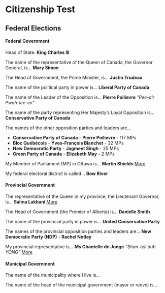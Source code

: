 # Citizenship Test

## Federal Elections

#### Federal Government

Head of State: **King Charles III**

The name of the representative of the Queen of Canada, the Governor General, is… **Mary Simon**

The Head of Government, the Prime Minister, is… **Justin Trudeau**

The name of the political party in power is… **Liberal Party of Canada**

The name of the Leader of the Opposition is… **Pierre Poilievre** _"Pee-air Pwah-lee-ev"_

The name of the party representing Her Majesty’s Loyal Opposition is… **Conservative Party of Canada**

The names of the other opposition parties and leaders are…
- **Conservative Party of Canada** - **Pierre Poilievre** - 117 MPs
- **Bloc Québécois** - **Yves-François Blanchet**	- 32 MPs
- **New Democratic Party** - **Jagmeet Singh** - 25 MPs
- **Green Party of Canada** -	**Elizabeth May**	- 2 MPs

My Member of Parliament (MP) in Ottawa is… **Martin Shields** [More](https://www.ourcommons.ca/members/en/constituencies/bow-river(866))

My federal electoral district is called… **Bow River**


#### Provincial Government

The representative of the Queen in my province, the Lieutenant Governor, is… **Salma Lakhani** [More](https://en.wikipedia.org/wiki/Salma_Lakhani)

The Head of Government (the Premier of Alberta) is… **Danielle Smith**

The name of the provincial party in power is…  **United Conservative Party**

The names of the provincial opposition parties and leaders are… **New Democratic Party (NDP)** - **Rachel Notley**

My provincial representative is… **Ms Chantelle de Jonge** _"Shan-tell duh YONG"_ [More](https://www.assembly.ab.ca/members/members-of-the-legislative-assembly/constituencies/constituency?rnumber=56)

#### Municipal Government

The name of the municipality where I live is…

The name of the head of the municipal government (mayor or reeve) is…
